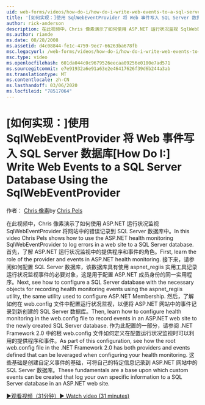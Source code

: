 ```yaml
---
uid: web-forms/videos/how-do-i/how-do-i-write-web-events-to-a-sql-server-database-using-the-sqlwebeventprovider
title: '[如何实现：]使用 SqlWebEventProvider 将 Web 事件写入 SQL Server 数据库 |Microsoft Docs'
author: rick-anderson
description: 在此视频中，Chris 像素演示了如何使用 ASP.NET 运行状况监视 SqlWebEventProvider 将网站中的错误记录到 SQL Server 数据库中。 首先，l 。
ms.author: riande
ms.date: 08/28/2008
ms.assetid: d4c08844-fe1c-4759-9ec7-66263ba678fb
msc.legacyurl: /web-forms/videos/how-do-i/how-do-i-write-web-events-to-a-sql-server-database-using-the-sqlwebeventprovider
msc.type: video
ms.openlocfilehash: 601da044c0c9679526eecaa09256e0100e7ad571
ms.sourcegitcommit: e7e91932a6e91a63e2e46417626f39d6b244a3ab
ms.translationtype: MT
ms.contentlocale: zh-CN
ms.lasthandoff: 03/06/2020
ms.locfileid: "78517064"
---
```

# <a name="how-do-i-write-web-events-to-a-sql-server-database-using-the-sqlwebeventprovider"></a><span data-ttu-id="1010a-104">[如何实现：]使用 SqlWebEventProvider 将 Web 事件写入 SQL Server 数据库</span><span class="sxs-lookup"><span data-stu-id="1010a-104">[How Do I:] Write Web Events to a SQL Server Database Using the SqlWebEventProvider</span></span>

<span data-ttu-id="1010a-105">作者： [Chris 像素](https://twitter.com/chrispels)</span><span class="sxs-lookup"><span data-stu-id="1010a-105">by [Chris Pels](https://twitter.com/chrispels)</span></span>

<span data-ttu-id="1010a-106">在此视频中，Chris 像素演示了如何使用 ASP.NET 运行状况监视 SqlWebEventProvider 将网站中的错误记录到 SQL Server 数据库中。</span><span class="sxs-lookup"><span data-stu-id="1010a-106">In this video Chris Pels shows how to use the ASP.NET health monitoring SqlWebEventProvider to log errors in a web site to a SQL Server database.</span></span> <span data-ttu-id="1010a-107">首先，了解 ASP.NET 运行状况监视中的提供程序和事件的角色。</span><span class="sxs-lookup"><span data-stu-id="1010a-107">First, learn the role of the provider and events in ASP.NET health monitoring.</span></span> <span data-ttu-id="1010a-108">接下来，请参阅如何配置 SQL Server 数据库，该数据库具有使用 aspnet\_regiis 实用工具记录运行状况监视事件的必要对象，这是用于配置 ASP.NET 成员身份的同一实用程序。</span><span class="sxs-lookup"><span data-stu-id="1010a-108">Next, see how to configure a SQL Server database with the necessary objects for recording health monitoring events using the aspnet\_regiis utility, the same utility used to configure ASP.NET Membership.</span></span> <span data-ttu-id="1010a-109">然后，了解如何在 web.config 文件中配置运行状况监视，以便将 ASP.NET 网站中的事件记录到新创建的 SQL Server 数据库。</span><span class="sxs-lookup"><span data-stu-id="1010a-109">Then, learn how to configure health monitoring in the web.config file to record events in an ASP.NET web site to the newly created SQL Server database.</span></span> <span data-ttu-id="1010a-110">作为此配置的一部分，请参阅 .NET Framework 2.0 中的根 web.config 文件如何定义在配置运行状况监视时可以利用的提供程序和事件。</span><span class="sxs-lookup"><span data-stu-id="1010a-110">As part of this configuration, see how the root web.config file in the .NET Framework 2.0 has both providers and events defined that can be leveraged when configuring your health monitoring.</span></span> <span data-ttu-id="1010a-111">这些基础是创建自定义事件的基础，可将自己的特定信息记录到 ASP.NET 网站中的 SQL Server 数据库。</span><span class="sxs-lookup"><span data-stu-id="1010a-111">These fundamentals are a base upon which custom events can be created that log your own specific information to a SQL Server database in an ASP.NET web site.</span></span>

[<span data-ttu-id="1010a-112">&#9654;观看视频（31分钟）</span><span class="sxs-lookup"><span data-stu-id="1010a-112">&#9654; Watch video (31 minutes)</span></span>](https://channel9.msdn.com/Blogs/ASP-NET-Site-Videos/how-do-i-write-web-events-to-a-sql-server-database-using-the-sqlwebeventprovider)
